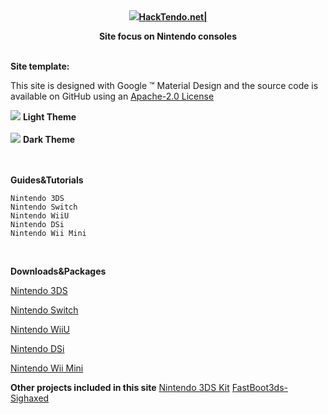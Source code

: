 <div style="text-align: center;">
<img src="https://github.com/daviiid99/HackTendo/blob/master/images/andy.png"><b><a href="https://www.hacktendo.net/Index.html">HackTendo.net|<a/> 

Site focus on Nintendo consoles</b></div>
<br/>
<b>Site template:</b>

This site is designed with Google ™ Material Design and the source code is available on GitHub using an <a href="https://github.com/daviiid99/HackTendo/blob/master/LICENSE">Apache-2.0 License</a>

<img src="https://github.com/daviiid99/HackTendo/blob/master/light.png">
<b>Light Theme</b>

<br/>
<br/>
<img src="https://github.com/daviiid99/HackTendo/blob/master/dark.png">
<b>Dark Theme</b>

<br/>
<br/>
<br/>

<b>Guides&Tutorials</b>

```
Nintendo 3DS
Nintendo Switch
Nintendo WiiU 
Nintendo DSi
Nintendo Wii Mini
```

<br/>

<b>Downloads&Packages</b>
<br/>

<a href="https://github.com/daviiid99/HackTendo/releases/tag/3DS">Nintendo 3DS</a>

<a href="https://github.com/daviiid99/HackTendo/releases/tag/SWITCH">Nintendo Switch</a>

<a href="https://github.com/daviiid99/HackTendo/releases/tag/WIIU">Nintendo WiiU</a>

<a href="https://github.com/daviiid99/HackTendo/releases/tag/DSI">Nintendo DSi</a>

<a href="https://github.com/daviiid99/HackTendo/releases/tag/WIIMINI">Nintendo Wii Mini</a>

<b>Other projects included in this site</b>
<a href="https://github.com/daviiid99/Nintendo-3DS-Kit">Nintendo 3DS Kit</a>
<a href="https://github.com/daviiid99/fastboot3ds-Sighaxed">FastBoot3ds-Sighaxed</a>

